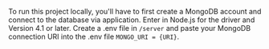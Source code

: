 To run this project locally, you'll have to first create a MongoDB account and connect to the database via application. Enter in Node.js for the driver and Version 4.1 or later. Create a .env file in `/server` and paste your MongoDB connection URI into the .env file `MONGO_URI = {URI}`.
